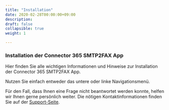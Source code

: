 ```yaml
---
title: "Installation"
date: 2020-02-28T00:00:00+09:00
description: 
draft: false
collapsible: true
weight: 1

---
```

### Installation der Connector 365 SMTP2FAX App

Hier finden Sie alle wichtigen Informationen und Hinweise zur Installation der Connector 365 SMTP2FAX App.

Nutzen Sie einfach entweder das untere oder linke Navigationsmenü.

Für den Fall, dass Ihnen eine Frage nicht beantwortet werden konnte, helfen wir Ihnen gerne persönlich weiter. Die nötigen Kontaktinformationen finden Sie auf der [Support-Seite](de-de/apps/help-and-support/).